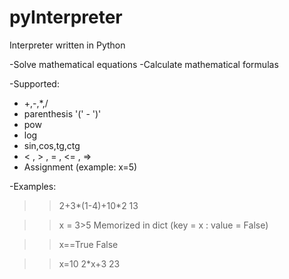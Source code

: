 # pyInterpreter
Interpreter written in Python 

-Solve mathematical equations
-Calculate mathematical formulas

-Supported:
  - +,-,*,/
  - parenthesis '(' - ')'
  - pow
  - log
  - sin,cos,tg,ctg
  - < , > , = , <= , =>
  - Assignment (example: x=5)
  
-Examples: 
>> 2+3*(1-4)+10*2 
>> 13

>> x = 3>5
>> Memorized in dict (key = x : value = False)

>> x==True
>> False

>> x=10
>> 2*x+3
>> 23
